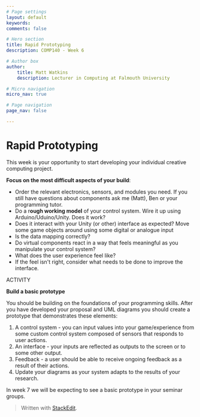 ```yaml
---
# Page settings
layout: default
keywords:
comments: false

# Hero section
title: Rapid Prototyping
description: COMP140 - Week 6

# Author box
author:
    title: Matt Watkins
    description: Lecturer in Computing at Falmouth University

# Micro navigation
micro_nav: true

# Page navigation
page_nav: false

---
```


# Rapid Prototyping

This week is your opportunity to start developing your individual creative computing project.

**Focus on the most difficult aspects of your build**:

-  Order the relevant electronics, sensors, and modules you need. If you still have questions about components ask me (Matt), Ben or your programming tutor.
-   Do a r**ough working model** of your control system. Wire it up using Arduino/Uduino/Unity. Does it work?
-   Does it interact with your Unity (or other) interface as expected? Move some game objects around using some digital or analogue input
-   Is the data mapping correctly?
-   Do virtual components react in a way that feels meaningful as you manipulate your control system?
-   What does the user experience feel like?
-   If the feel isn't right, consider what needs to be done to improve the interface.

ACTIVITY

  

**Build a basic prototype**

You should be building on the foundations of your programming skills. After you have developed your proposal and UML diagrams you should create a prototype that demonstrates these elements:

  

1.  A control system - you can input values into your game/experience from some custom control system composed of sensors that responds to user actions.
2.  An interface - your inputs are reflected as outputs to the screen or to some other output.
3.  Feedback - a user should be able to receive ongoing feedback as a result of their actions.
4.  Update your diagrams as your system adapts to the results of your research.

  

In week 7 we will be expecting to see a basic prototype in your seminar groups.

> Written with [StackEdit](https://stackedit.io/).
<!--stackedit_data:
eyJoaXN0b3J5IjpbLTc2ODA4ODMzNF19
-->
